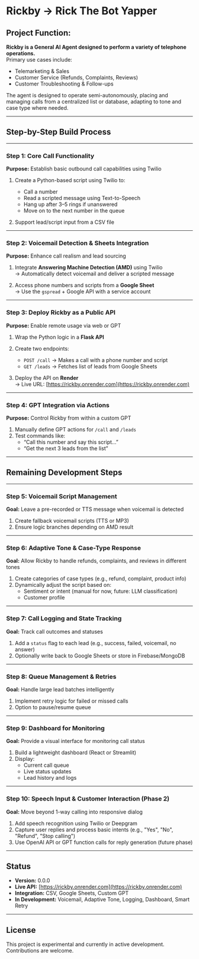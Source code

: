 # Rickby → Rick The Bot Yapper

## Project Function:
**Rickby is a General AI Agent designed to perform a variety of telephone operations.**  
Primary use cases include:
- Telemarketing & Sales
- Customer Service (Refunds, Complaints, Reviews)
- Customer Troubleshooting & Follow-ups

The agent is designed to operate semi-autonomously, placing and managing calls from a centralized list or database, adapting to tone and case type where needed.

---

## Step-by-Step Build Process

---

### Step 1: Core Call Functionality
**Purpose:** Establish basic outbound call capabilities using Twilio

1. Create a Python-based script using Twilio to:
   - Call a number
   - Read a scripted message using Text-to-Speech
   - Hang up after 3–5 rings if unanswered
   - Move on to the next number in the queue

2. Support lead/script input from a CSV file

---

### Step 2: Voicemail Detection & Sheets Integration
**Purpose:** Enhance call realism and lead sourcing

1. Integrate **Answering Machine Detection (AMD)** using Twilio  
   → Automatically detect voicemail and deliver a scripted message

2. Access phone numbers and scripts from a **Google Sheet**  
   → Use the `gspread` + Google API with a service account

---

### Step 3: Deploy Rickby as a Public API
**Purpose:** Enable remote usage via web or GPT

1. Wrap the Python logic in a **Flask API**
2. Create two endpoints:
   - `POST /call` → Makes a call with a phone number and script
   - `GET /leads` → Fetches list of leads from Google Sheets

3. Deploy the API on **Render**  
   → Live URL: [https://rickby.onrender.com](https://rickby.onrender.com)

---

### Step 4: GPT Integration via Actions
**Purpose:** Control Rickby from within a custom GPT

1. Manually define GPT actions for `/call` and `/leads`
2. Test commands like:
   - “Call this number and say this script…”
   - “Get the next 3 leads from the list”

---

## Remaining Development Steps

---

### Step 5: Voicemail Script Management
**Goal:** Leave a pre-recorded or TTS message when voicemail is detected

1. Create fallback voicemail scripts (TTS or MP3)
2. Ensure logic branches depending on AMD result

---

### Step 6: Adaptive Tone & Case-Type Response
**Goal:** Allow Rickby to handle refunds, complaints, and reviews in different tones

1. Create categories of case types (e.g., refund, complaint, product info)
2. Dynamically adjust the script based on:
   - Sentiment or intent (manual for now, future: LLM classification)
   - Customer profile

---

### Step 7: Call Logging and State Tracking
**Goal:** Track call outcomes and statuses

1. Add a `status` flag to each lead (e.g., success, failed, voicemail, no answer)
2. Optionally write back to Google Sheets or store in Firebase/MongoDB

---

### Step 8: Queue Management & Retries
**Goal:** Handle large lead batches intelligently

1. Implement retry logic for failed or missed calls
2. Option to pause/resume queue

---

### Step 9: Dashboard for Monitoring
**Goal:** Provide a visual interface for monitoring call status

1. Build a lightweight dashboard (React or Streamlit)
2. Display:
   - Current call queue
   - Live status updates
   - Lead history and logs

---

### Step 10: Speech Input & Customer Interaction (Phase 2)
**Goal:** Move beyond 1-way calling into responsive dialog

1. Add speech recognition using Twilio or Deepgram
2. Capture user replies and process basic intents (e.g., "Yes", "No", "Refund", "Stop calling")
3. Use OpenAI API or GPT function calls for reply generation (future phase)

---

## Status
- **Version:** 0.0.0
- **Live API:** [https://rickby.onrender.com](https://rickby.onrender.com)
- **Integration:** CSV, Google Sheets, Custom GPT
- **In Development:** Voicemail, Adaptive Tone, Logging, Dashboard, Smart Retry

---

## License
This project is experimental and currently in active development. Contributions are welcome.
